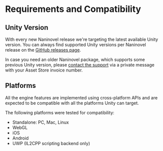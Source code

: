 # Requirements and Compatibility

## Unity Version
With every new Naninovel release we're targeting the latest available Unity version. You can always find supported Unity versions per Naninovel release on the [GitHub releases page](https://github.com/Elringus/NaninovelWeb/releases). 

In case you need an older Naninovel package, which supports some previous Unity version, please [contact the support](/support/) via a private message with your Asset Store invoice number.

## Platforms
All the engine features are implemented using cross-platform APIs and are expected to be compatible with all the platforms Unity can target. 

The following platforms were tested for compatibility:
* Standalone: PC, Mac, Linux
* WebGL
* iOS
* Android
* UWP (IL2CPP scripting backend only)
